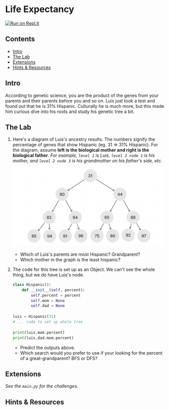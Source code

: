 # Life Expectancy

[![Run on Repl.it](https://repl.it/badge/github/upperlinecode/<INSERT_GITHUB_EXTENSION>)](https://repl.it/github/upperlinecode/<INSERT_GITHUB_EXTENSION>)

## Contents

- [Intro](#intro)
- [The Lab](#the-lab)
- [Extensions](#extensions)
- [Hints & Resources](#hints--resources)

## Intro

According to genetic science, you are the product of the genes from your parents and their parents before you and so on. Luis just took a test and found out that he is 31% Hispanic. Culturally he is much more, but this made him curious dive into his roots and study his genetic tree a bit.

## The Lab

1. Here's a diagram of Luis's ancestry results. The numbers signify the percentage of genes that show Hispanic (eg. 31 => 31% Hispanic). For the diagram, assume **left is the biological mother and right is the biological father**. _For example, `level 1` is Luis, `level 2 node 1` is his mother, and `level 2 node 3` is his grandmother on his father's side, etc._

    ![15 node symmetrical tree with each child greater than parent](./ancestor_tree.png)

    
    - Which of Luis's parents are most Hispanic? Grandparent?
    - Which mother in the graph is the least hispanic? 

2. The code for this tree is set up as an Object. We can't see the whole thing, but we do have Luis's node.

    ```py
    class Hispanic():
        def __init__(self, percent):
            self.percent = percent
            self.mom = None
            self.dad = None

    luis = Hispanic(31)
    # ... code to set up whole tree

    print(luis.mom.percent)
    print(luis.dad.mom.percent)
    ```
    - Predict the outputs above.
    - Which search would you prefer to use if your looking for the percent of a great-grandparent? BFS or DFS?



## Extensions

_See the `main.py` for the challenges._

## Hints & Resources